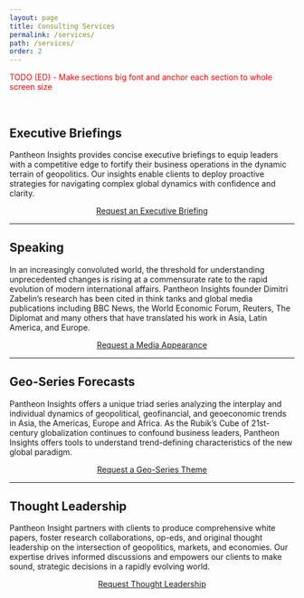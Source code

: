 ```yaml
---
layout: page
title: Consulting Services
permalink: /services/
path: /services/
order: 2
---
```



<p style="color: red;">TODO (ED) - Make sections big font and anchor each section to whole screen size</p>
<br/>

## Executive Briefings

<p class="services-txt">
Pantheon Insights provides concise executive briefings to equip leaders with a competitive edge to fortify their business operations in the dynamic terrain of geopolitics. Our insights enable clients to deploy proactive strategies for navigating complex global dynamics with confidence and clarity. 
</p>

<div class="services-contact">
  <div style="text-align: center;">
    <a href="/contact" class="btn btn-lg btn-primary">Request an Executive Briefing</a>
  </div>
</div>
<hr class="mt-4 mb-4"/>

## Speaking

<p class="services-txt">
In an increasingly convoluted world, the threshold for understanding unprecedented changes is rising at a commensurate rate to the rapid evolution of modern international affairs. Pantheon Insights founder Dimitri Zabelin’s research has been cited in think tanks and global media publications including BBC News, the World Economic Forum, Reuters, The Diplomat and many others that have translated his work in Asia, Latin America, and Europe.
</p>

<div class="services-contact">
  <div style="text-align: center;">
    <a href="/contact" class="btn btn-lg btn-primary">Request a Media Appearance</a>
  </div>
</div>
<hr class="mt-4 mb-4"/>

## Geo-Series Forecasts

<p class="services-txt">
Pantheon Insights offers a unique triad series analyzing the interplay and individual dynamics of geopolitical, geofinancial, and geoeconomic trends in Asia, the Americas, Europe and Africa. As the Rubik’s Cube of 21st-century globalization continues to confound business leaders, Pantheon Insights offers tools to understand trend-defining characteristics of the new global paradigm. 
</p>

<div class="services-contact">
  <div style="text-align: center;">
    <a href="/contact" class="btn btn-lg  btn-primary">Request a Geo-Series Theme</a>
  </div>
</div>
<hr class="mt-4 mb-4"/>

## Thought Leadership

<p class="services-txt">
Pantheon Insight partners with clients to produce comprehensive white papers, foster research collaborations, op-eds, and original thought leadership on the intersection of geopolitics, markets, and economies. Our expertise drives informed discussions and empowers our clients to make sound, strategic decisions in a rapidly evolving world.
</p>

<div class="services-contact">
  <div style="text-align: center;">
    <a href="/contact" class="btn btn-lg btn-primary">Request Thought Leadership</a>
  </div>
</div>